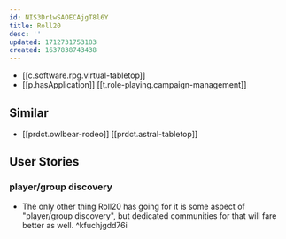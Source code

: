 ```yaml
---
id: NIS3Dr1wSAOECAjgT8l6Y
title: Roll20
desc: ''
updated: 1712731753183
created: 1637838743438
---
```



- [[c.software.rpg.virtual-tabletop]]
- [[p.hasApplication]] [[t.role-playing.campaign-management]]

## Similar

- [[prdct.owlbear-rodeo]] [[prdct.astral-tabletop]] 

## User Stories

### player/group discovery

- The only other thing Roll20 has going for it is some aspect of "player/group discovery", but dedicated communities for that will fare better as well.  ^kfuchjgdd76i